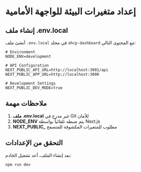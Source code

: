 # إعداد متغيرات البيئة للواجهة الأمامية

## إنشاء ملف .env.local

أنشئ ملف `.env.local` في مجلد `ahcp-dashboard` مع المحتوى التالي:

```env
# Environment
NODE_ENV=development

# API Configuration
NEXT_PUBLIC_API_URL=http://localhost:3001/api
NEXT_PUBLIC_APP_URL=http://localhost:3000

# Development Settings
NEXT_PUBLIC_DEV_MODE=true
```

## ملاحظات مهمة

1. **ملف .env.local** غير مدرج في Git للأمان
2. **NODE_ENV** يتم ضبطه تلقائياً بواسطة Next.js
3. **NEXT_PUBLIC_** مطلوب للمتغيرات المكشوفة للمتصفح

## التحقق من الإعدادات

بعد إنشاء الملف، أعد تشغيل الخادم:

```bash
npm run dev
```
